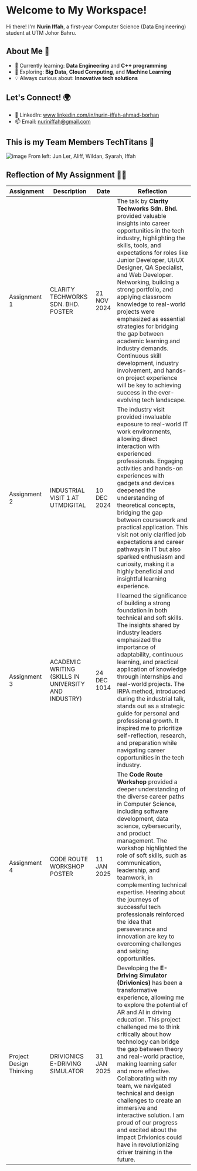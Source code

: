 # Welcome to My Workspace! 

Hi there! I'm **Nurin Iffah**, a first-year Computer Science (Data Engineering) student at UTM Johor Bahru.

## About Me 🚀
- 🔭 Currently learning: **Data Engineering** and **C++ programming**  
- 🌱 Exploring: **Big Data**, **Cloud Computing**, and **Machine Learning**  
- 💡 Always curious about: **Innovative tech solutions**  

## Let's Connect! 🌍 
- 💼 LinkedIn: www.linkedin.com/in/nurin-iffah-ahmad-borhan 
- 📫 Email: nuriniffah@gmail.com

## This is my Team Members TechTitans 🦾
![image](https://github.com/user-attachments/assets/de0f1a60-64c9-4327-889a-1b9f3d3a5fa8)
From left: Jun Ler, Aliff, Wildan, Syarah, Iffah
  
## Reflection of My Assignment 👩‍💻
| Assignment       | Description                            | Date       | Reflection                          |
|------------------|----------------------------------------|------------|-------------------------------------|
| Assignment 1     | CLARITY TECHWORKS SDN. BHD. POSTER |21 NOV 2024 |The talk by **Clarity Techworks Sdn. Bhd.** provided valuable insights into career opportunities in the tech industry, highlighting the skills, tools, and expectations for roles like Junior Developer, UI/UX Designer, QA Specialist, and Web Developer. Networking, building a strong portfolio, and applying classroom knowledge to real-world projects were emphasized as essential strategies for bridging the gap between academic learning and industry demands. Continuous skill development, industry involvement, and hands-on project experience will be key to achieving success in the ever-evolving tech landscape.  |
| Assignment 2     | INDUSTRIAL VISIT 1 AT UTMDIGITAL | 10 DEC 2024 |The industry visit provided invaluable exposure to real-world IT work environments, allowing direct interaction with experienced professionals. Engaging activities and hands-on experiences with gadgets and devices deepened the understanding of theoretical concepts, bridging the gap between coursework and practical application. This visit not only clarified job expectations and career pathways in IT but also sparked enthusiasm and curiosity, making it a highly beneficial and insightful learning experience.|
| Assignment 3     | ACADEMIC WRITING (SKILLS IN UNIVERSITY AND INDUSTRY)  | 24 DEC 1014 | I learned the significance of building a strong foundation in both technical and soft skills. The insights shared by industry leaders emphasized the importance of adaptability, continuous learning, and practical application of knowledge through internships and real-world projects. The IRPA method, introduced during the industrial talk, stands out as a strategic guide for personal and professional growth. It inspired me to prioritize self-reflection, research, and preparation while navigating career opportunities in the tech industry. |
| Assignment 4 | CODE ROUTE WORKSHOP POSTER | 11 JAN 2025 |  The **Code Route Workshop** provided a deeper understanding of the diverse career paths in Computer Science, including software development, data science, cybersecurity, and product management. The workshop highlighted the role of soft skills, such as communication, leadership, and teamwork, in complementing technical expertise. Hearing about the journeys of successful tech professionals reinforced the idea that perseverance and innovation are key to overcoming challenges and seizing opportunities. |
| Project Design Thinking | DRIVIONICS E-DRIVING SIMULATOR | 31 JAN 2025 |Developing the **E-Driving Simulator (Drivionics)** has been a transformative experience, allowing me to explore the potential of AR and AI in driving education. This project challenged me to think critically about how technology can bridge the gap between theory and real-world practice, making learning safer and more effective. Collaborating with my team, we navigated technical and design challenges to create an immersive and interactive solution. I am proud of our progress and excited about the impact Drivionics could have in revolutionizing driver training in the future. |
